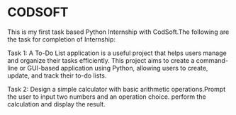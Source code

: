# CODSOFT

This is my first task based Python Internship with CodSoft.The following are the task for completion of Internship:

Task 1: A To-Do List application is a useful project that helps users manage and organize their tasks efficiently. This project aims to create a command-line or GUI-based application using Python, allowing users to create, update, and track their to-do lists.

Task 2: Design a simple calculator with basic arithmetic operations.Prompt the user to input two numbers and an operation choice. perform the calculation and display the result.
